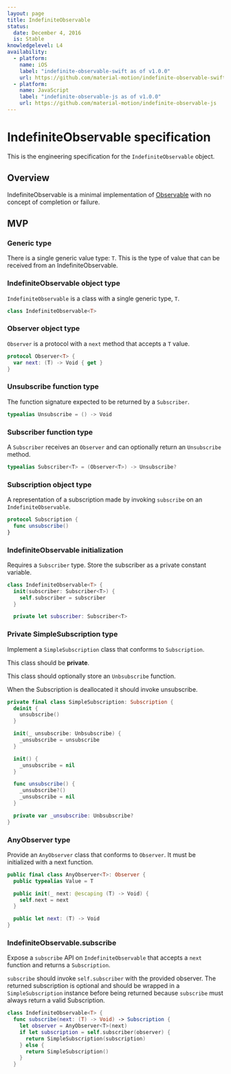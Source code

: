 ```yaml
---
layout: page
title: IndefiniteObservable
status:
  date: December 4, 2016
  is: Stable
knowledgelevel: L4
availability:
  - platform:
    name: iOS
    label: "indefinite-observable-swift as of v1.0.0"
    url: https://github.com/material-motion/indefinite-observable-swift
  - platform:
    name: JavaScript
    label: "indefinite-observable-js as of v1.0.0"
    url: https://github.com/material-motion/indefinite-observable-js
---
```


# IndefiniteObservable specification

This is the engineering specification for the `IndefiniteObservable` object.

## Overview

IndefiniteObservable is a minimal implementation of [Observable](http://reactivex.io/rxjs/manual/overview.html)
with no concept of completion or failure.

## MVP

### Generic type

There is a single generic value type: `T`. This is the type of value that can be received from an
IndefiniteObservable.

### IndefiniteObservable object type

`IndefiniteObservable` is a class with a single generic type, `T`.

```swift
class IndefiniteObservable<T>
```

### Observer object type

`Observer` is a protocol with a `next` method that accepts a `T` value.

```swift
protocol Observer<T> {
  var next: (T) -> Void { get }
}
```

### Unsubscribe function type

The function signature expected to be returned by a `Subscriber`.

```swift
typealias Unsubscribe = () -> Void
```

### Subscriber function type

A `Subscriber` receives an `Observer` and can optionally return an `Unsubscribe` method.

```swift
typealias Subscriber<T> = (Observer<T>) -> Unsubscribe?
```

### Subscription object type

A representation of a subscription made by invoking `subscribe` on an `IndefiniteObservable`.

```swift
protocol Subscription {
  func unsubscribe()
}
```

### IndefiniteObservable initialization

Requires a `Subscriber` type. Store the subscriber as a private constant variable.

```swift
class IndefiniteObservable<T> {
  init(subscriber: Subscriber<T>) {
    self.subscriber = subscriber
  }

  private let subscriber: Subscriber<T>
```

### Private SimpleSubscription type

Implement a `SimpleSubscription` class that conforms to `Subscription`.

This class should be **private**.

This class should optionally store an `Unbsubscribe` function.

When the Subscription is deallocated it should invoke unsubscribe.

```swift
private final class SimpleSubscription: Subscription {
  deinit {
    unsubscribe()
  }

  init(_ unsubscribe: Unbsubscribe) {
    _unsubscribe = unsubscribe
  }

  init() {
    _unsubscribe = nil
  }

  func unsubscribe() {
    _unsubscribe?()
    _unsubscribe = nil
  }

  private var _unsubscribe: Unbsubscribe?
}
```

### AnyObserver type

Provide an `AnyObserver` class that conforms to `Observer`. It must be initialized with a next
function.

```swift
public final class AnyObserver<T>: Observer {
  public typealias Value = T

  public init(_ next: @escaping (T) -> Void) {
    self.next = next
  }

  public let next: (T) -> Void
}
```

### IndefiniteObservable.subscribe

Expose a `subscribe` API on `IndefiniteObservable` that accepts a `next` function and returns a
`Subscription`.

`subscribe` should invoke `self.subscriber` with the provided observer. The returned subscription
is optional and should be wrapped in a `SimpleSubscription` instance before being returned because
`subscribe` must always return a valid Subscription.

```swift
class IndefiniteObservable<T> {
  func subscribe(next: (T) -> Void) -> Subscription {
    let observer = AnyObserver<T>(next)
    if let subscription = self.subscriber(observer) {
      return SimpleSubscription(subscription)
    } else {
      return SimpleSubscription()
    }
  }
```
